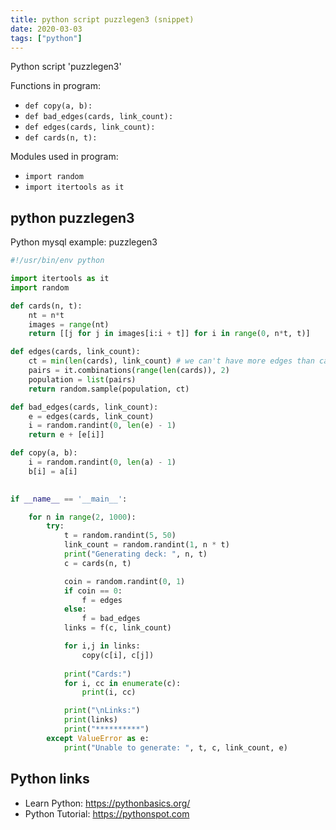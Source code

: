 ```yaml
---
title: python script puzzlegen3 (snippet)
date: 2020-03-03
tags: ["python"]
---
```

Python script 'puzzlegen3'

Functions in program: 
* `def copy(a, b):`
* `def bad_edges(cards, link_count):`
* `def edges(cards, link_count):`
* `def cards(n, t):`

Modules used in program: 
* `import random`
* `import itertools as it`

## python puzzlegen3

Python mysql example: puzzlegen3

```python
#!/usr/bin/env python

import itertools as it
import random

def cards(n, t):
    nt = n*t
    images = range(nt)
    return [[j for j in images[i:i + t]] for i in range(0, n*t, t)]

def edges(cards, link_count):
    ct = min(len(cards), link_count) # we can't have more edges than cards for prop4
    pairs = it.combinations(range(len(cards)), 2)
    population = list(pairs)
    return random.sample(population, ct)

def bad_edges(cards, link_count):
    e = edges(cards, link_count)
    i = random.randint(0, len(e) - 1)
    return e + [e[i]]

def copy(a, b):
    i = random.randint(0, len(a) - 1)
    b[i] = a[i]
    

if __name__ == '__main__':

    for n in range(2, 1000):
        try:
            t = random.randint(5, 50)
            link_count = random.randint(1, n * t)
            print("Generating deck: ", n, t)
            c = cards(n, t)

            coin = random.randint(0, 1)
            if coin == 0:
                f = edges
            else:
                f = bad_edges
            links = f(c, link_count)

            for i,j in links:
                copy(c[i], c[j])
    
            print("Cards:")
            for i, cc in enumerate(c):
                print(i, cc)

            print("\nLinks:")
            print(links)
            print("**********")
        except ValueError as e:
            print("Unable to generate: ", t, c, link_count, e)


```

## Python links

- Learn Python: https://pythonbasics.org/
- Python Tutorial: https://pythonspot.com
